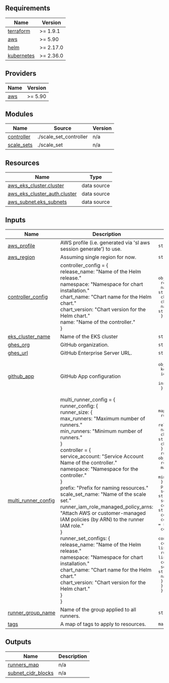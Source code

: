 <!-- BEGIN_TF_DOCS -->
## Requirements

| Name | Version |
|------|---------|
| <a name="requirement_terraform"></a> [terraform](#requirement\_terraform) | >= 1.9.1 |
| <a name="requirement_aws"></a> [aws](#requirement\_aws) | >= 5.90 |
| <a name="requirement_helm"></a> [helm](#requirement\_helm) | >= 2.17.0 |
| <a name="requirement_kubernetes"></a> [kubernetes](#requirement\_kubernetes) | >= 2.36.0 |

## Providers

| Name | Version |
|------|---------|
| <a name="provider_aws"></a> [aws](#provider\_aws) | >= 5.90 |

## Modules

| Name | Source | Version |
|------|--------|---------|
| <a name="module_controller"></a> [controller](#module\_controller) | ./scale_set_controller | n/a |
| <a name="module_scale_sets"></a> [scale\_sets](#module\_scale\_sets) | ./scale_set | n/a |

## Resources

| Name | Type |
|------|------|
| [aws_eks_cluster.cluster](https://registry.terraform.io/providers/hashicorp/aws/latest/docs/data-sources/eks_cluster) | data source |
| [aws_eks_cluster_auth.cluster](https://registry.terraform.io/providers/hashicorp/aws/latest/docs/data-sources/eks_cluster_auth) | data source |
| [aws_subnet.eks_subnets](https://registry.terraform.io/providers/hashicorp/aws/latest/docs/data-sources/subnet) | data source |

## Inputs

| Name | Description | Type | Default | Required |
|------|-------------|------|---------|:--------:|
| <a name="input_aws_profile"></a> [aws\_profile](#input\_aws\_profile) | AWS profile (i.e. generated via 'sl aws session generate') to use. | `string` | n/a | yes |
| <a name="input_aws_region"></a> [aws\_region](#input\_aws\_region) | Assuming single region for now. | `string` | n/a | yes |
| <a name="input_controller_config"></a> [controller\_config](#input\_controller\_config) | controller\_config = {<br/>      release\_name: "Name of the Helm release."<br/>      namespace: "Namespace for chart installation."<br/>      chart\_name: "Chart name for the Helm chart."<br/>      chart\_version: "Chart version for the Helm chart."<br/>      name: "Name of the controller."<br/>    } | <pre>object({<br/>    release_name  = string<br/>    namespace     = string<br/>    chart_name    = string<br/>    chart_version = string<br/>    name          = string<br/>  })</pre> | n/a | yes |
| <a name="input_eks_cluster_name"></a> [eks\_cluster\_name](#input\_eks\_cluster\_name) | Name of the EKS cluster | `string` | n/a | yes |
| <a name="input_ghes_org"></a> [ghes\_org](#input\_ghes\_org) | GitHub organization. | `string` | n/a | yes |
| <a name="input_ghes_url"></a> [ghes\_url](#input\_ghes\_url) | GitHub Enterprise Server URL. | `string` | n/a | yes |
| <a name="input_github_app"></a> [github\_app](#input\_github\_app) | GitHub App configuration | <pre>object({<br/>    key_base64      = string<br/>    id              = string<br/>    installation_id = string<br/>  })</pre> | n/a | yes |
| <a name="input_multi_runner_config"></a> [multi\_runner\_config](#input\_multi\_runner\_config) | multi\_runner\_config = {<br/>      runner\_config: {<br/>        runner\_size: {<br/>          max\_runners: "Maximum number of runners."<br/>          min\_runners: "Minimum number of runners."<br/>        }<br/>        controller = {<br/>          service\_account: "Service Account Name of the controller."<br/>          namespace: "Namespace for the controller."<br/>        }<br/>        prefix: "Prefix for naming resources."<br/>        scale\_set\_name: "Name of the scale set."<br/>        runner\_iam\_role\_managed\_policy\_arns: "Attach AWS or customer-managed IAM policies (by ARN) to the runner IAM role."<br/>      }<br/>      runner\_set\_configs: {<br/>        release\_name: "Name of the Helm release."<br/>        namespace: "Namespace for chart installation."<br/>        chart\_name: "Chart name for the Helm chart."<br/>        chart\_version: "Chart version for the Helm chart."<br/>      }<br/>    } | <pre>map(object({<br/>    runner_set_configs = object({<br/>      release_name  = string<br/>      namespace     = string<br/>      chart_name    = string<br/>      chart_version = string<br/>    })<br/>    runner_config = object({<br/>      runner_size = object({<br/>        max_runners = number<br/>        min_runners = number<br/>      })<br/>      prefix                              = string<br/>      scale_set_name                      = string<br/>      scale_set_type                      = string<br/>      container_limits_cpu                = string<br/>      container_limits_memory             = string<br/>      container_requests_cpu              = string<br/>      container_requests_memory           = string<br/>      container_actions_runner            = string<br/>      container_ecr_registries            = list(string)<br/>      runner_iam_role_managed_policy_arns = list(string)<br/>      controller = object({<br/>        service_account = string<br/>        namespace       = string<br/>      })<br/>    })<br/>  }))</pre> | n/a | yes |
| <a name="input_runner_group_name"></a> [runner\_group\_name](#input\_runner\_group\_name) | Name of the group applied to all runners. | `string` | n/a | yes |
| <a name="input_tags"></a> [tags](#input\_tags) | A map of tags to apply to resources. | `map(string)` | n/a | yes |

## Outputs

| Name | Description |
|------|-------------|
| <a name="output_runners_map"></a> [runners\_map](#output\_runners\_map) | n/a |
| <a name="output_subnet_cidr_blocks"></a> [subnet\_cidr\_blocks](#output\_subnet\_cidr\_blocks) | n/a |
<!-- END_TF_DOCS -->
